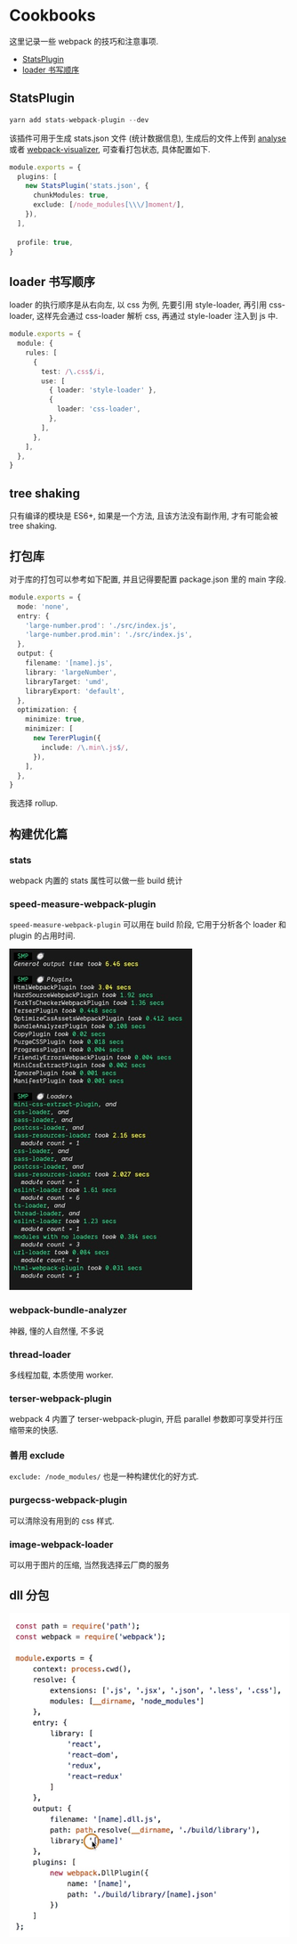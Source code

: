 # Cookbooks

这里记录一些 webpack 的技巧和注意事项.

- [StatsPlugin](#statsplugin)
- [loader 书写顺序](#loader-%E4%B9%A6%E5%86%99%E9%A1%BA%E5%BA%8F)

## StatsPlugin

```ts
yarn add stats-webpack-plugin --dev
```

该插件可用于生成 stats.json 文件 (统计数据信息), 生成后的文件上传到 [analyse](http://webpack.github.io/analyse/) 或者 [webpack-visualizer](https://chrisbateman.github.io/webpack-visualizer/), 可查看打包状态, 具体配置如下.

```ts
module.exports = {
  plugins: [
    new StatsPlugin('stats.json', {
      chunkModules: true,
      exclude: [/node_modules[\\\/]moment/],
    }),
  ],

  profile: true,
}
```

## loader 书写顺序

loader 的执行顺序是从右向左, 以 css 为例, 先要引用 style-loader, 再引用 css-loader, 这样先会通过 css-loader 解析 css, 再通过 style-loader 注入到 js 中.

```ts
module.exports = {
  module: {
    rules: [
      {
        test: /\.css$/i,
        use: [
          { loader: 'style-loader' },
          {
            loader: 'css-loader',
          },
        ],
      },
    ],
  },
}
```

## tree shaking

只有编译的模块是 ES6+, 如果是一个方法, 且该方法没有副作用, 才有可能会被 tree shaking.

## 打包库

对于库的打包可以参考如下配置, 并且记得要配置 package.json 里的 main 字段.

```ts
module.exports = {
  mode: 'none',
  entry: {
    'large-number.prod': './src/index.js',
    'large-number.prod.min': './src/index.js',
  },
  output: {
    filename: '[name].js',
    library: 'largeNumber',
    libraryTarget: 'umd',
    libraryExport: 'default',
  },
  optimization: {
    minimize: true,
    minimizer: [
      new TererPlugin({
        include: /\.min\.js$/,
      }),
    ],
  },
}
```

我选择 rollup.

## 构建优化篇

### stats

webpack 内置的 stats 属性可以做一些 build 统计

### speed-measure-webpack-plugin

`speed-measure-webpack-plugin` 可以用在 build 阶段, 它用于分析各个 loader 和 plugin 的占用时间.

![speed-measure-webpack-plugin](./images/speed-measure-webpack-plugin.jpg)

### webpack-bundle-analyzer

神器, 懂的人自然懂, 不多说

### thread-loader

多线程加载, 本质使用 worker.

### terser-webpack-plugin

webpack 4 内置了 terser-webpack-plugin, 开启 parallel 参数即可享受并行压缩带来的快感.

### 善用 exclude

`exclude: /node_modules/` 也是一种构建优化的好方式.

### purgecss-webpack-plugin

可以清除没有用到的 css 样式.

### image-webpack-loader

可以用于图片的压缩, 当然我选择云厂商的服务

## dll 分包

![dll 分包](./images/dll-plugin.jpg)
